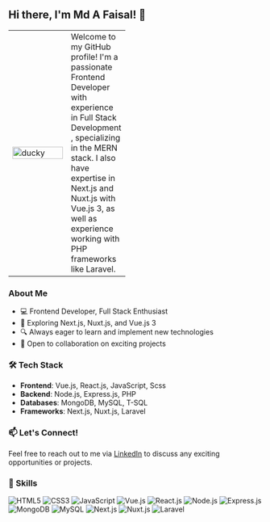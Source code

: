 ## Hi there, I'm Md A Faisal! 👋

<table>
    <tr style="height: 300px;">
        <td style="width: 50%;">
            <img src="https://github.com/acej0k3r/acej0k3r/blob/main/videos/ducky.gif" alt="ducky" style="height: 100%; object-fit: cover; width: 100%;"/>
        </td>
        <td style="width: 50%;">
            <div style="width: 100px;">
                <span>Welcome to my GitHub profile! I'm a passionate Frontend Developer with experience in Full Stack Development, specializing in the MERN stack. I also have expertise in Next.js and Nuxt.js with Vue.js 3, as well as experience working with PHP frameworks like Laravel.</span>
            </div>
        </td>
    </tr>
</table>


### About Me

- 💻 Frontend Developer, Full Stack Enthusiast
- 🌱 Exploring Next.js, Nuxt.js, and Vue.js 3
- 🔍 Always eager to learn and implement new technologies
- 💼 Open to collaboration on exciting projects



### 🛠️ Tech Stack

- **Frontend**:  Vue.js, React.js, JavaScript, Scss
- **Backend**: Node.js, Express.js, PHP
- **Databases**: MongoDB, MySQL, T-SQL
- **Frameworks**: Next.js, Nuxt.js, Laravel

### 📫 Let's Connect!

Feel free to reach out to me via [LinkedIn](https://www.linkedin.com/in/md-a-faisal-2b3070139/) to discuss any exciting opportunities or projects.

### 🌟 Skills

![HTML5](https://img.shields.io/badge/-HTML5-E34F26?style=flat&logo=HTML5&logoColor=white)
![CSS3](https://img.shields.io/badge/-CSS3-1572B6?style=flat&logo=CSS3&logoColor=white)
![JavaScript](https://img.shields.io/badge/-JavaScript-F7DF1E?style=flat&logo=JavaScript&logoColor=black)
![Vue.js](https://img.shields.io/badge/-Vue.js-4FC08D?style=flat&logo=Vue.js&logoColor=white)
![React.js](https://img.shields.io/badge/-React.js-61DAFB?style=flat&logo=React&logoColor=white)
![Node.js](https://img.shields.io/badge/-Node.js-339933?style=flat&logo=Node.js&logoColor=white)
![Express.js](https://img.shields.io/badge/-Express.js-000000?style=flat&logo=Express&logoColor=white)
![MongoDB](https://img.shields.io/badge/-MongoDB-47A248?style=flat&logo=MongoDB&logoColor=white)
![MySQL](https://img.shields.io/badge/-MySQL-4479A1?style=flat&logo=MySQL&logoColor=white)
![Next.js](https://img.shields.io/badge/-Next.js-000000?style=flat&logo=Next.js&logoColor=white)
![Nuxt.js](https://img.shields.io/badge/-Nuxt.js-00C58E?style=flat&logo=Nuxt.js&logoColor=white)
![Laravel](https://img.shields.io/badge/-Laravel-FF2D20?style=flat&logo=Laravel&logoColor=white)
